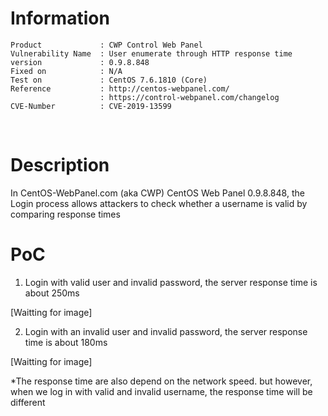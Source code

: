 # Information
```
Product             : CWP Control Web Panel
Vulnerability Name  : User enumerate through HTTP response time
version             : 0.9.8.848
Fixed on            : N/A
Test on             : CentOS 7.6.1810 (Core)
Reference           : http://centos-webpanel.com/
                    : https://control-webpanel.com/changelog
CVE-Number          : CVE-2019-13599
```

<br>

# Description

In CentOS-WebPanel.com (aka CWP) CentOS Web Panel 0.9.8.848, the Login process allows attackers to check whether a username is valid by comparing response times

# PoC

1. Login with valid user and invalid password, the server response time is about 250ms

[Waitting for image]

2. Login with an invalid user and invalid password, the server response time is about 180ms

[Waitting for image]

*The response time are also depend on the network speed. but however, when we log in with valid and invalid username, the response time will be different
